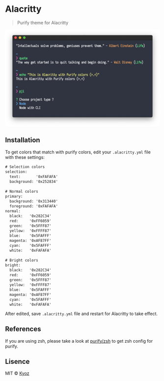 # Alacritty
> Purify theme for Alacritty

<p align="center">
  <img src="../demo/alacritty.png" width="800px">
</p>

## Installation

To get colors that match with purify colors, edit your `.alacritty.yml` file with these settings:

```
# Selection colors
selection:
  text:       '0xFAFAFA'
  background: '0x252834'

# Normal colors
primary:
  background: '0x313440'
  foreground: '0xFAFAFA'
normal:
  black:   '0x282C34'
  red:     '0xFF6059'
  green:   '0x5FFF87'
  yellow:  '0xFFFF87'
  blue:    '0x5FAFFF'
  magenta: '0xAF87FF'
  cyan:    '0x5FAFFF'
  white:   '0xFAFAFA'

# Bright colors
bright:
  black:   '0x282C34'
  red:     '0xFF6059'
  green:   '0x5FFF87'
  yellow:  '0xFFFF87'
  blue:    '0x5FAFFF'
  magenta: '0xAF87FF'
  cyan:    '0x5FAFFF'
  white:   '0xFAFAFA'
```

After edited, save `.alacritty.yml` file and restart for Alacritty to take effect.

## References

If you are using zsh, please take a look at [purify/zsh](https://github.com/kyoz/purify/tree/master/zsh) to get zsh config for purify.

## Lisence
MIT © [Kyoz](mailto:banminkyoz@gmail.com)
